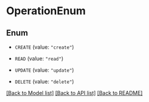 # OperationEnum

## Enum


* `CREATE` (value: `"create"`)

* `READ` (value: `"read"`)

* `UPDATE` (value: `"update"`)

* `DELETE` (value: `"delete"`)


[[Back to Model list]](../README.md#documentation-for-models) [[Back to API list]](../README.md#documentation-for-api-endpoints) [[Back to README]](../README.md)


